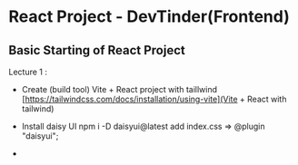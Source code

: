 # React Project - DevTinder(Frontend)

## Basic Starting of React Project

Lecture 1 :

- Create (build tool) Vite + React project with taillwind
  [https://tailwindcss.com/docs/installation/using-vite](Vite + React with tailwind)

- Install daisy UI
  npm i -D daisyui@latest
  add index.css => @plugin "daisyui";

-
